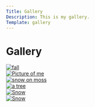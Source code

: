 ```yaml
---
Title: Gallery
Description: This is my gallery.
Template: gallery
---
```


Gallery
==========================

<div class="gallerybox">
    <a href="image/fall.jpg">
        <picture>
            <source media="(min-width: 873px)" srcset="image/fall.jpg?crop=4000,4000,0,0&q=50&h=300&w=300">
            <img class="galleryImg" src="image/fall.jpg?crop=4000,4000,0,0&q=50&h=250&w=250" alt="fall">
        </picture>
    </a>
</div>

<div class="gallerybox">
    <a href="image/picOfMe.jpg">
        <picture>
            <source media="(min-width: 873px)" srcset="image/picOfMe.jpg?crop=2208,2208,0,500&aro&q=50&h=300&w=300">
            <img class="galleryImg" src="image/picOfMe.jpg?crop=2208,2208,0,500&aro&q=50&h=250&w=250" alt="Picture of me">
        </picture>
    </a>
</div>

<div class="gallerybox">
    <a href="image/snowMoss.jpg">
        <picture>
            <source media="(min-width: 873px)" srcset="image/snowMoss.jpg?crop=4000,4000,0,0&q=50&h=300&w=300">
            <img class="galleryImg" src="image/snowMoss.jpg?crop=4000,4000,0,0&q=50&h=250&w=250" alt="snow on moss">
        </picture>
    </a>
</div>

<div class="gallerybox">
    <a href="image/sunStick.jpg">
        <picture>
            <source media="(min-width: 873px)" srcset="image/sunStick.jpg?crop=4000,4000,2000,0&q=50&h=300&w=300">
            <img class="galleryImg" src="image/sunStick.jpg?crop=4000,4000,1000,0&q=50&h=250&w=250" alt="a tree">
        </picture>
    </a>
</div>

<div class="gallerybox">
    <a href="image/snow.JPG">
        <picture>
            <source media="(min-width: 873px)" srcset="image/snow.JPG?crop=4000,4000,0,0&q=50&h=300&w=300">
            <img class="galleryImg" src="image/snow.JPG?crop=4000,4000,0,0&q=50&h=250&w=250" alt="Snow">
        </picture>
    </a>
</div>

<div class="gallerybox">
    <a href="image/greenSnow.jpg">
        <picture>
            <source media="(min-width: 873px)" srcset="image/greenSnow.jpg?crop=4000,4000,0,2000&q=50&h=300&w=300">
            <img class="galleryImg" src="image/greenSnow.jpg?crop=4000,4000,0,1000&q=50&h=250&w=250" alt="Snow">
        </picture>
    </a>
</div>
